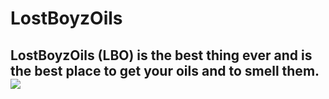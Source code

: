 <!DOCTYPE html>
<html lang="en">
<head>
  
  <!--  Meta  -->
  <meta charset="UTF-8" />
  <title>My New Pen!</title>
  
  <!--  Styles  -->
  <link rel="stylesheet" href="styles/index.processed.css">
</head>
<body>
 <h1>
 <h1>LostBoyzOils
<h2>LostBoyzOils (LBO) is the best thing ever and is the best place to get your oils and to smell them.    
<img src="https://artnaturals.com/artnaturals-top-16-essential-oils-set-therapeutic-and-aromatic-32-00.html"

  
  <!-- Scripts -->
  <script src="scripts/index.js"></script>
</body>
</html>

